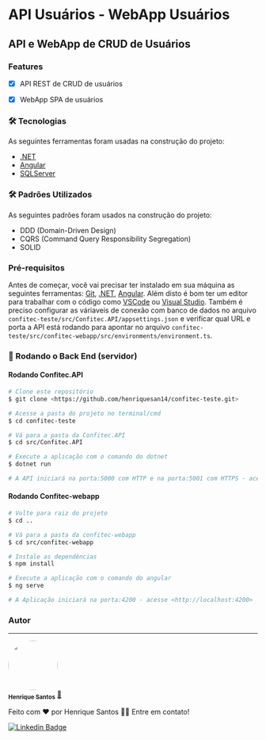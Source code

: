 # API Usuários - WebApp Usuários
## API e WebApp de CRUD de Usuários

### Features

- [x] API REST de CRUD de usuários
- [x] WebApp SPA de usuários


### 🛠 Tecnologias

As seguintes ferramentas foram usadas na construção do projeto:
- [.NET](https://dotnet.microsoft.com/en-us/)
- [Angular](https://dotnet.microsoft.com/en-us/)
- [SQLServer](https://www.microsoft.com/pt-br/sql-server/sql-server-2019)

### 🛠 Padrões Utilizados

As seguintes padrões foram usados na construção do projeto:
- DDD (Domain-Driven Design)
- CQRS (Command Query Responsibility Segregation)
- SOLID

### Pré-requisitos

Antes de começar, você vai precisar ter instalado em sua máquina as seguintes ferramentas:
[Git](https://git-scm.com), [.NET](https://dotnet.microsoft.com/en-us/), [Angular](https://dotnet.microsoft.com/en-us/).
Além disto é bom ter um editor para trabalhar com o código como [VSCode](https://code.visualstudio.com/) ou [Visual Studio](https://visualstudio.microsoft.com/pt-br/downloads/).
Também é preciso configurar as váriaveis de conexão com banco de dados no arquivo `confitec-teste/src/Confitec.API/appsettings.json` e verificar qual URL e porta a API está rodando para apontar no arquivo `confitec-teste/src/confitec-webapp/src/environments/environment.ts`.

### 🎲 Rodando o Back End (servidor)

#### Rodando Confitec.API

```bash
# Clone este repositório
$ git clone <https://github.com/henriquesan14/confitec-teste.git>

# Acesse a pasta do projeto no terminal/cmd
$ cd confitec-teste

# Vá para a pasta da Confitec.API
$ cd src/Confitec.API

# Execute a aplicação com o comando do dotnet
$ dotnet run

# A API iniciará na porta:5000 com HTTP e na porta:5001 com HTTPS - acesse <http://localhost:5001>
```

#### Rodando Confitec-webapp

```bash
# Volte para raiz do projeto
$ cd ..

# Vá para a pasta da confitec-webapp
$ cd src/confitec-webapp

# Instale as dependências
$ npm install

# Execute a aplicação com o comando do angular
$ ng serve

# A Aplicação iniciará na porta:4200 - acesse <http://localhost:4200>
```


### Autor
---

<a href="https://www.linkedin.com/in/henrique-san/">
 <img style="border-radius: 50%;" src="https://avatars.githubusercontent.com/u/33522361?v=4" width="100px;" alt=""/>
 <br />
 <sub><b>Henrique Santos</b></sub></a> <a href="https://www.linkedin.com/in/henrique-san/">🚀</a>


Feito com ❤️ por Henrique Santos 👋🏽 Entre em contato!

[![Linkedin Badge](https://img.shields.io/badge/-Henrique-blue?style=flat-square&logo=Linkedin&logoColor=white&link=https://www.linkedin.com/in/henrique-san/)](https://www.linkedin.com/in/henrique-san/) 
